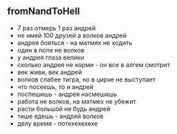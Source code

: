## fromNandToHell
- 7 раз отмерь 1 раз андрей
- не имей 100 друзей а волков андрей
- андрея бояться - на матмех не ходить
- один в поле не волков
- у андрея глаза велики
- сколько андрея не корми - он все в алгем смотрит
- век живи, век андрей
- волков слабее тигра, но в цирке не выступает
- что посеешь, то и андрей
- поспешишь - андрея насмешишь
- работа не волков, на матмех не убежит
- расти большой не будь андрей
- тише едешь - андрей волков
- делу время - потехехехехе
